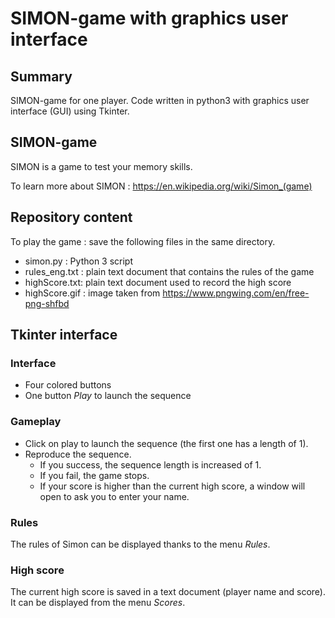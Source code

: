 # SIMON-game with graphics user interface

## Summary
SIMON-game for one player.
Code written in python3 with graphics user interface (GUI) using Tkinter.

## SIMON-game
SIMON is a game to test your memory skills.

To learn more about SIMON : https://en.wikipedia.org/wiki/Simon_(game)

## Repository content
To play the game : save the following files in the same directory.
* simon.py : Python 3 script
* rules_eng.txt : plain text document that contains the rules of the game
* highScore.txt: plain text document used to record the high score
* highScore.gif : image taken from https://www.pngwing.com/en/free-png-shfbd


## Tkinter interface

### Interface

* Four colored buttons
* One button *Play* to launch the sequence

### Gameplay

* Click on play to launch the sequence (the first one has a length of 1).
* Reproduce the sequence.
  * If you success, the sequence length is increased of 1.
  * If you fail, the game stops.
  * If your score is higher than the current high score, a window will open to ask you to enter your name.

### Rules

The rules of Simon can be displayed thanks to the menu *Rules*.

### High score
The current high score is saved in a text document (player name and score). It can be displayed from the menu *Scores*.

